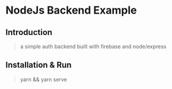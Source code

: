 # NodeJs Backend Example

## Introduction

> a simple auth backend built with firebase and node/express

## Installation & Run

> yarn && yarn serve
